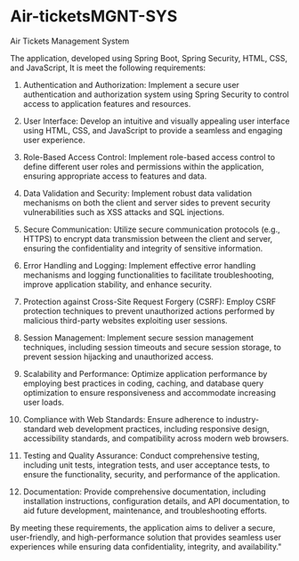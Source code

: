 # Air-ticketsMGNT-SYS
Air Tickets Management System




The application, developed using Spring Boot, Spring Security, HTML, CSS, and JavaScript, It is  meet the following requirements:

1. Authentication and Authorization: Implement a secure user authentication and authorization system using Spring Security to control access to application features and resources.

2. User Interface: Develop an intuitive and visually appealing user interface using HTML, CSS, and JavaScript to provide a seamless and engaging user experience.

3. Role-Based Access Control: Implement role-based access control to define different user roles and permissions within the application, ensuring appropriate access to features and data.

4. Data Validation and Security: Implement robust data validation mechanisms on both the client and server sides to prevent security vulnerabilities such as XSS attacks and SQL injections.

5. Secure Communication: Utilize secure communication protocols (e.g., HTTPS) to encrypt data transmission between the client and server, ensuring the confidentiality and integrity of sensitive information.

6. Error Handling and Logging: Implement effective error handling mechanisms and logging functionalities to facilitate troubleshooting, improve application stability, and enhance security.

7. Protection against Cross-Site Request Forgery (CSRF): Employ CSRF protection techniques to prevent unauthorized actions performed by malicious third-party websites exploiting user sessions.

8. Session Management: Implement secure session management techniques, including session timeouts and secure session storage, to prevent session hijacking and unauthorized access.

9. Scalability and Performance: Optimize application performance by employing best practices in coding, caching, and database query optimization to ensure responsiveness and accommodate increasing user loads.

10. Compliance with Web Standards: Ensure adherence to industry-standard web development practices, including responsive design, accessibility standards, and compatibility across modern web browsers.

11. Testing and Quality Assurance: Conduct comprehensive testing, including unit tests, integration tests, and user acceptance tests, to ensure the functionality, security, and performance of the application.

12. Documentation: Provide comprehensive documentation, including installation instructions, configuration details, and API documentation, to aid future development, maintenance, and troubleshooting efforts.

By meeting these requirements, the application aims to deliver a secure, user-friendly, and high-performance solution that provides seamless user experiences while ensuring data confidentiality, integrity, and availability."
